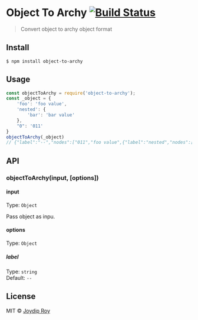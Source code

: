# Object To Archy [![Build Status](https://travis-ci.org/rjoydip/object-to-archy.svg?branch=master)](https://travis-ci.org/rjoydip/object-to-archy)

> Convert object to archy object format


## Install

```
$ npm install object-to-archy
```


## Usage

```js
const objectToArchy = require('object-to-archy');
const _object = {
	'foo': 'foo value',
	'nested': {
		'bar': 'bar value'
	},
	"0": '011'
}
objectToArchy(_object)
// {"label":"--","nodes":["011","foo value",{"label":"nested","nodes":["bar value"]}]}
```


## API

### objectToArchy(input, [options])

#### input

Type: `Object`

Pass object as inpu.

#### options

Type: `Object`

##### label

Type: `string`<br>
Default: `--`

## License

MIT © [Joydip Roy](https://github.com/rjoydip)
